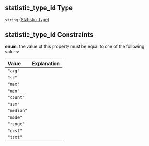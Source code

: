 ## statistic_type_id Type

`string` ([Statistic Type](iea43_wra_data_model-properties-measurement-location-measurement-location-properties-measurement-point-measurement-point-properties-sensor-configuration-sensor-configuration-properties-column-names-column-names-properties-statistic-type.md))

## statistic_type_id Constraints

**enum**: the value of this property must be equal to one of the following values:

| Value      | Explanation |
| :--------- | ----------- |
| `"avg"`    |             |
| `"sd"`     |             |
| `"max"`    |             |
| `"min"`    |             |
| `"count"`  |             |
| `"sum"`    |             |
| `"median"` |             |
| `"mode"`   |             |
| `"range"`  |             |
| `"gust"`   |             |
| `"text"`   |             |
